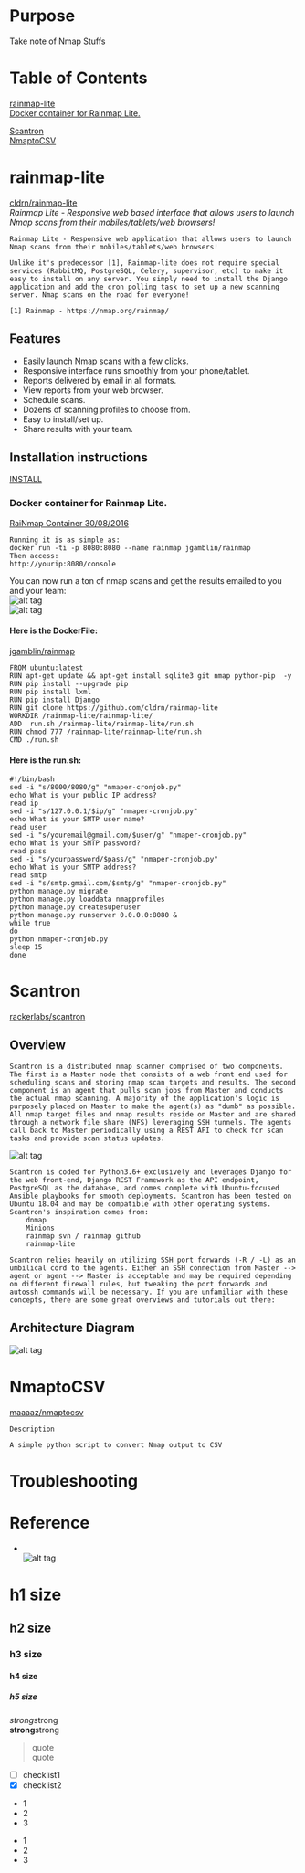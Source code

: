 # Purpose
Take note of Nmap Stuffs  

# Table of Contents  
[rainmap-lite](#rainmap-lite)  
        [Docker container for Rainmap Lite.](#docker-container-for-rainmap-lite)

[Scantron](#scantron)  
[NmaptoCSV](#nmaptocsv)  

# rainmap-lite  
[ cldrn/rainmap-lite](https://github.com/cldrn/rainmap-lite)  
*Rainmap Lite - Responsive web based interface that allows users to launch Nmap scans from their mobiles/tablets/web browsers!* 
```
Rainmap Lite - Responsive web application that allows users to launch Nmap scans from their mobiles/tablets/web browsers!

Unlike it's predecessor [1], Rainmap-lite does not require special services (RabbitMQ, PostgreSQL, Celery, supervisor, etc) to make it easy to install on any server. You simply need to install the Django application and add the cron polling task to set up a new scanning server. Nmap scans on the road for everyone!

[1] Rainmap - https://nmap.org/rainmap/
```
## Features 

 * Easily launch Nmap scans with a few clicks.
 * Responsive interface runs smoothly from your phone/tablet.
 * Reports delivered by email in all formats.
 * View reports from your web browser.
 * Schedule scans.
 * Dozens of scanning profiles to choose from.
 * Easy to install/set up.
 * Share results with your team.

## Installation instructions  
[INSTALL](https://github.com/cldrn/rainmap-lite/wiki/INSTALL)  
###  Docker container for Rainmap Lite.
[RaiNmap Container 30/08/2016](http://jerrygamblin.com/2016/08/30/rainmap-container/)
```
Running it is as simple as:
docker run -ti -p 8080:8080 --name rainmap jgamblin/rainmap
Then access:
http://yourip:8080/console 
```
You can now run a ton of nmap scans and get the results emailed to you and your team:  
![alt tag](https://i2.wp.com/jerrygamblin.com/wp-content/uploads/2016/08/Screen-Shot-2016-08-30-at-7.47.54-PM.png?resize=768%2C484&ssl=1)  
![alt tag](https://i1.wp.com/jerrygamblin.com/wp-content/uploads/2016/08/Screen-Shot-2016-08-30-at-7.53.10-PM.png?ssl=1)  
#### Here is the DockerFile:  
[jgamblin/rainmap ](https://hub.docker.com/r/jgamblin/rainmap/)  
```
FROM ubuntu:latest
RUN apt-get update && apt-get install sqlite3 git nmap python-pip  -y
RUN pip install --upgrade pip
RUN pip install lxml
RUN pip install Django
RUN git clone https://github.com/cldrn/rainmap-lite
WORKDIR /rainmap-lite/rainmap-lite/
ADD  run.sh /rainmap-lite/rainmap-lite/run.sh
RUN chmod 777 /rainmap-lite/rainmap-lite/run.sh
CMD ./run.sh
```
#### Here is the run.sh:  
```
#!/bin/bash
sed -i "s/8000/8080/g" "nmaper-cronjob.py"
echo What is your public IP address?
read ip
sed -i "s/127.0.0.1/$ip/g" "nmaper-cronjob.py"
echo What is your SMTP user name?
read user
sed -i "s/youremail@gmail.com/$user/g" "nmaper-cronjob.py"
echo What is your SMTP password?
read pass
sed -i "s/yourpassword/$pass/g" "nmaper-cronjob.py"
echo What is your SMTP address?
read smtp
sed -i "s/smtp.gmail.com/$smtp/g" "nmaper-cronjob.py"
python manage.py migrate
python manage.py loaddata nmapprofiles
python manage.py createsuperuser
python manage.py runserver 0.0.0.0:8080 &
while true
do
python nmaper-cronjob.py
sleep 15
done
```

# Scantron  
[rackerlabs/scantron](https://github.com/rackerlabs/scantron)  
## Overview  
```
Scantron is a distributed nmap scanner comprised of two components. The first is a Master node that consists of a web front end used for scheduling scans and storing nmap scan targets and results. The second component is an agent that pulls scan jobs from Master and conducts the actual nmap scanning. A majority of the application's logic is purposely placed on Master to make the agent(s) as "dumb" as possible. All nmap target files and nmap results reside on Master and are shared through a network file share (NFS) leveraging SSH tunnels. The agents call back to Master periodically using a REST API to check for scan tasks and provide scan status updates.
```
![alt tag](https://raw.githubusercontent.com/rackerlabs/scantron/master/img/scheduled_scans.png)
```
Scantron is coded for Python3.6+ exclusively and leverages Django for the web front-end, Django REST Framework as the API endpoint, PostgreSQL as the database, and comes complete with Ubuntu-focused Ansible playbooks for smooth deployments. Scantron has been tested on Ubuntu 18.04 and may be compatible with other operating systems. Scantron's inspiration comes from:
    dnmap
    Minions
    rainmap svn / rainmap github
    rainmap-lite
```
```
Scantron relies heavily on utilizing SSH port forwards (-R / -L) as an umbilical cord to the agents. Either an SSH connection from Master --> agent or agent --> Master is acceptable and may be required depending on different firewall rules, but tweaking the port forwards and autossh commands will be necessary. If you are unfamiliar with these concepts, there are some great overviews and tutorials out there:
```
## Architecture Diagram  
![alt tag](https://github.com/rackerlabs/scantron/blob/master/img/scantron_architecture_overview.png)  


# NmaptoCSV  
[maaaaz/nmaptocsv](https://github.com/maaaaz/nmaptocsv)  
```
Description

A simple python script to convert Nmap output to CSV
```

# Troubleshooting


# Reference



 


* []()  
![alt tag]()

# h1 size

## h2 size

### h3 size

#### h4 size

##### h5 size

*strong*strong  
**strong**strong  

> quote  
> quote

- [ ] checklist1
- [x] checklist2

* 1
* 2
* 3

- 1
- 2
- 3
